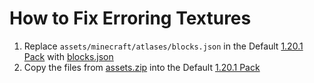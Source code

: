 # How to Fix Erroring Textures
 1. Replace `assets/minecraft/atlases/blocks.json` in the Default [1.20.1 Pack](https://dokucraft.co.uk/resource-packs/light) with [blocks.json](https://raw.githubusercontent.com/SyndiShanX/Direwolf20-Mod-Support/main/blocks.json)
 2. Copy the files from [assets.zip](https://raw.githubusercontent.com/SyndiShanX/Direwolf20-Mod-Support/main/assets.zip) into the Default [1.20.1 Pack](https://dokucraft.co.uk/resource-packs/light)